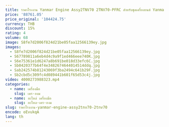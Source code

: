 ```yaml
---
title: ราคาโรงงาน Yanmar Engine Assy2TNV70 2TNV70-PFRC สําหรับชุดเครื่องยนต์ Yanmar Excavator
price: '88761.05'
price_original: '104424.75'
currency: THB
discount: 15%
rating: 4
volume: 68
image: S8fe7d2006f824d21be05faa12566139ey.jpg
images:
  - S8fe7d2006f824d21be05faa12566139ey.jpg
  - S67789811a6eb4d4c9a9f1ed466eee740K.jpg
  - S6e75361e1d6247a8b691be018d33efc6C.jpg
  - Sb0420377b64f4e3482674644014514ddq.jpg
  - Sab242574b81243069f3ba2494c641b29F.jpg
  - Sb2cbd5c309fc4d089441b601f65d53c4j.jpg
video: 4000273988323.mp4
categories:
  - name: เครื่องมือ
    slug: เคร-องม
  - name: อะไหล่ เครื่องมือ
    slug: อะไหล-เคร-องม
slug: ราคาโรงงาน-yanmar-engine-assy2tnv70-2tnv70
encode: oEvukqA
lang: th
---
```

  